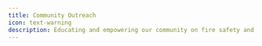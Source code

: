 ```yaml
---
title: Community Outreach
icon: text-warning
description: Educating and empowering our community on fire safety and prevention.
---
```

